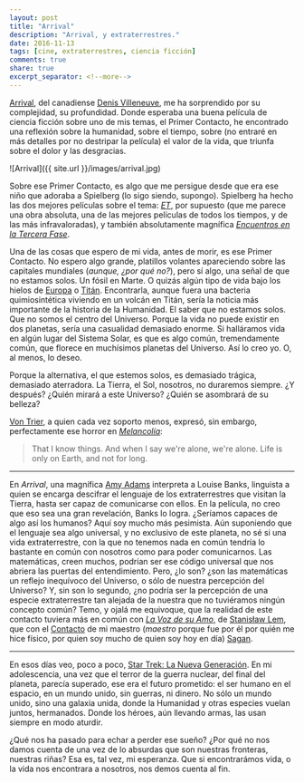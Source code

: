 ```yaml
---
layout: post
title: "Arrival"
description: "Arrival, y extraterrestres."
date: 2016-11-13
tags: [cine, extraterrestres, ciencia ficción]
comments: true
share: true
excerpt_separator: <!--more-->
---
```


[Arrival](http://www.imdb.com/title/tt2543164/), del canadiense [Denis Villeneuve](http://www.imdb.com/name/nm0898288/?ref_=tt_ov_dr), me ha sorprendido por su complejidad, su profundidad. Donde esperaba una buena película de ciencia ficción sobre uno de mis temas, el Primer Contacto, he encontrado una reflexión sobre la humanidad, sobre el tiempo, sobre (no entraré en más detalles por no destripar la película) el valor de la vida, que triunfa sobre el dolor y las desgracias.

![Arrival]({{ site.url }}/images/arrival.jpg)


<!--more-->

Sobre ese Primer Contacto, es algo que me persigue desde que era ese niño que adoraba a Spielberg (lo sigo siendo, supongo). Spielberg ha hecho las dos mejores películas sobre el tema: [*ET*](http://www.imdb.com/title/tt0083866/), por supuesto (que me parece una obra absoluta, una de las mejores películas de todos los tiempos, y de las más infravaloradas), y también absolutamente magnífica [*Encuentros en la Tercera Fase*](http://www.imdb.com/title/tt0075860).

Una de las cosas que espero de mi vida, antes de morir, es ese Primer Contacto. No espero algo grande, platillos volantes apareciendo sobre las capitales mundiales (*aunque, ¿por qué no?*), pero sí algo, una señal de que no estamos solos. Un fósil en Marte. O quizás algún tipo de vida bajo los hielos de [Europa](https://es.wikipedia.org/wiki/Europa_(satélite)) o [Titán](https://es.wikipedia.org/wiki/Titán_(satélite)). Encontrarla, aunque fuera una bacteria quimiosintética viviendo en un volcán en Titán, sería la noticia más importante de la historia de la Humanidad. El saber que no estamos solos. Que no somos el centro del Universo. Porque la vida no puede existir en dos planetas, sería una casualidad demasiado enorme. Si halláramos vida en algún lugar del Sistema Solar, es que es algo común, tremendamente común, que florece en muchísimos planetas del Universo. Así lo creo yo. O, al menos, lo deseo.

Porque la alternativa, el que estemos solos, es demasiado trágica, demasiado aterradora. La Tierra, el Sol, nosotros, no duraremos siempre. ¿Y después? ¿Quién mirará a este Universo? ¿Quién se asombrará de su belleza?

[Von Trier](https://es.wikipedia.org/wiki/Lars_von_Trier), a quien cada vez soporto menos, expresó, sin embargo, perfectamente ese horror en [*Melancolía*](https://es.wikipedia.org/wiki/Melancol%C3%ADa_(pel%C3%ADcula)):

>That I know things. And when I say we're alone, we're alone. 
>Life is only on Earth, and not for long.


***

En *Arrival*, una magnífica [Amy Adams](https://en.wikipedia.org/wiki/Amy_Adams) interpreta a Louise Banks, linguista a quien se encarga descifrar el lenguaje de los extraterrestres que visitan la Tierra, hasta ser capaz de comunicarse con ellos. En la película, no creo que eso sea una gran revelación, Banks lo logra. ¿Seríamos capaces de algo así los humanos? Aquí soy mucho más pesimista. Aún suponiendo que el lenguaje sea algo universal, y no exclusivo de este planeta, no sé si una vida extraterrestre, con la que no tenemos nada en común tendría lo bastante en común con nosotros como para poder comunicarnos. Las matemáticas, creen muchos, podrían ser ese código universal que nos abriera las puertas del entendimiento. Pero, ¿lo son? ¿son las matemáticas un reflejo inequívoco del Universo, o sólo de nuestra percepción del Universo? Y, sin son lo segundo, ¿no podría ser la percepción de una especie extraterrestre tan alejada de la nuestra que no tuviéramos ningún concepto común? Temo, y ojalá me equivoque, que la realidad de este contacto tuviera más en común con [*La Voz de su Amo*](https://es.wikipedia.org/wiki/La_voz_de_su_amo), de [Stanisław Lem](https://es.wikipedia.org/wiki/Stanisław_Lem), que con el [Contacto](https://en.wikipedia.org/wiki/Contact_(novel)) de mi maestro (*maestro* porque fue por él por quién me hice físico, por quien soy mucho de quien soy hoy en día) [Sagan](https://es.wikipedia.org/wiki/Carl_Sagan).

***

En esos días veo, poco a poco, [Star Trek: La Nueva Generación](https://es.wikipedia.org/wiki/Melancol%C3%ADa_(pel%C3%ADcula)). En mi adolescencia, una vez que el terror de la guerra nuclear, del final del planeta, parecía superado, ese era el futuro prometido: el ser humano en el espacio, en un mundo unido, sin guerras, ni dinero. No sólo un mundo unido, sino una galaxia unida, donde la Humanidad y otras especies vuelan juntos, hermanados. Donde los héroes, aún llevando armas, las usan siempre en modo aturdir.

¿Qué nos ha pasado para echar a perder ese sueño? ¿Por qué no nos damos cuenta de una vez de lo absurdas que son nuestras fronteras, nuestras riñas? Esa es, tal vez, mi esperanza. Que si encontrarámos vida, o la vida nos encontrara a nosotros, nos demos cuenta al fin.




